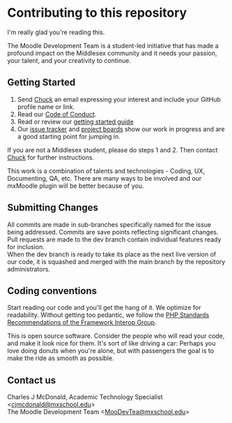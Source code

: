# Contributing to this repository
I'm really glad you're reading this.

The Moodle Development Team is a student-led initiative that has made a profound impact on the Middlesex community and it needs your passion, your talent, and your creativity to continue.

## Getting Started
1. Send [Chuck](mailto:cjmcdonald@mxschool.edu) an email expressing your interest and include your GitHub profile name or link.
2. Read our [Code of Conduct](/CODE_OF_CONDUCT.md).
3. Read or review our [getting started guide](/docs/GETTING_STARTED.md)
4. Our [issue tracker](https://github.com/mxschool/mxMoodle/issues) and [project boards](https://github.com/mxschool/mxMoodle/projects) show our work in progress and are a good starting point for jumping in.

If you are not a Middlesex student, please do steps 1 and 2.
Then contact [Chuck](mailto:cjmcdonald@mxschool.edu) for further instructions.

This work is a combination of talents and technologies - Coding, UX, Documenting, QA, etc. There are many ways to be involved and our mxMoodle plugin will be better because of you.

## Submitting Changes
All commits are made in sub-branches specifically named for the issue being addressed. Commits are save points reflecting significant changes. Pull requests are made to the dev branch contain individual features ready for inclusion.  
When the dev branch is ready to take its place as the next live version of our code, it is squashed and merged with the main branch by the repository administrators.

## Coding conventions
Start reading our code and you'll get the hang of it. We optimize for readability. Without getting too pedantic, we follow the
[PHP Standards Recommendations of the Framework Interop Group](https://php=fig.org/psr).

This is open source software. Consider the people who will read your code, and make it look nice for them. It's sort of like driving a car: Perhaps you love doing donuts when you're alone, but with passengers the goal is to make the ride as smooth as possible.

## Contact us
Charles J McDonald, Academic Technology Specialist \<cjmcdonald@mxschool.edu\>  
The Moodle Development Team \<MooDevTea@mxschool.edu\>
